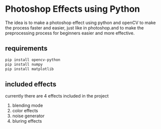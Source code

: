 <!--write a readme about memic the photoshop effects using python-->
# Photoshop Effects using Python

The idea is to make a photoshop effect using python and openCV to make the process faster and easier, just like in photoshop.and to make the preprocessing process for beginners easier and more effective.

## requirements
```bash 
pip install opencv-python
pip install numpy
pip install matplotlib
```
## included effects
currently there are 4 effects included in the project
1. blending mode
2. color effects
3. noise generator
4. bluring effects